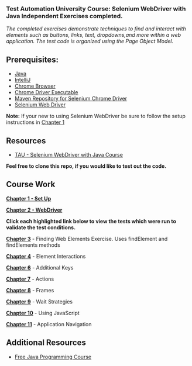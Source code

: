 <h3>Test Automation University Course: Selenium WebDriver with Java Independent Exercises completed.</h3>

<p><I>The completed exercises demonstrate techniques to find and interact with elements such as buttons, links, text, dropdowns,and more within a web application.
The test code is organized using the Page Object Model.</p></I>

<h2>Prerequisites:</h2>
<ul>
<li><a href="https://www.oracle.com/java/technologies/javase-downloads.html" target="_blank">Java</a></li>

<li><a href="https://www.jetbrains.com/idea/download/#section=windows" target="_blank">IntelliJ</a></li>

<li><a href="https://www.google.com/chrome/" target="_blank">Chrome Browser</a></li>

<li><a href="http://chromedriver.chromium.org/downloads" target="_blank">Chrome Driver Executable</a></li>

<li><a href="https://mvnrepository.com/artifact/org.seleniumhq.selenium/selenium-chrome-driver/3.141.59" target="_blank">Maven Repository for Selenium Chrome Driver</a>

<li><a href="selenium.dev/downloads/" target="_blank">Selenium Web Driver</a></li>
</ul>
 
 
 <p><b>Note:</b> If your new to using Selenium WebDriver be sure to follow the setup instructions in <a href="https://testautomationu.applitools.com/selenium-webdriver-tutorial-java/chapter1.html" target="_blank">Chapter 1</a></p>



<h2>Resources</h2>
<ul>
<li><a href="https://testautomationu.applitools.com/selenium-webdriver-tutorial-java/" target="_blank">TAU - Selenium WebDriver with Java Course</a>
</li>
</ul>


<p><b>Feel free to clone this repo, if you would like to test out the code.</p></b>

<h2>Course Work</h2>

<a href="https://testautomationu.applitools.com/selenium-webdriver-tutorial-java/chapter1.html" target="_blank"><b>Chapter 1 - Set Up</b></a>

<a href="https://testautomationu.applitools.com/selenium-webdriver-tutorial-java/chapter2.html" target="_blank"><b>Chapter 2 - WebDriver</b></a>

<p><b>Click each highlighted link below to view the tests which were run to validate the test conditions.</p></b>


<a href="https://github.com/cjohnsonjava/TAU-Selenium-WebDriver-Java/tree/master/src/test/java/exercise/chapter3/" target="_blank"><b>Chapter 3</b></a> - Finding Web Elements Exercise. Uses findElement and findElements methods

<a href="https://github.com/cjohnsonjava/TAU-Selenium-WebDriver-Java/tree/master/src/test/java/forgotpassword/" target="blank"><b>Chapter 4</b></a> - Element Interactions 
 
<a href="https://github.com/cjohnsonjava/TAU-Selenium-WebDriver-Java/tree/master/src/test/java/slider/" target="blank"><b>Chapter 6</b></a> - Additional Keys

<a href="https://github.com/cjohnsonjava/TAU-Selenium-WebDriver-Java/tree/master/src/test/java/contextmenu/" target="blank"><b>Chapter 7</b></a> - Actions

<a href="https://github.com/cjohnsonjava/TAU-Selenium-WebDriver-Java/tree/master/src/test/java/frames/" target="blank"><b>Chapter 8</b></a> - Frames

<a href="https://github.com/cjohnsonjava/TAU-Selenium-WebDriver-Java/tree/master/src/test/java/wait/" target="blank"><b>Chapter 9</b></a> - Wait Strategies

<a href="https://github.com/cjohnsonjava/TAU-Selenium-WebDriver-Java/tree/master/src/test/java/javascript/" target="blank"><b>Chapter 10</b></a> - Using JavaScript

<a href="https://github.com/cjohnsonjava/TAU-Selenium-WebDriver-Java/tree/master/src/test/java/navigation/" target="blank"><b>Chapter 11</b></a> - Application Navigation

<h2>Additional Resources</h2>
<ul>
<li>
<a href="https://testautomationu.applitools.com/java-programming-course/" target="_blank">Free Java Programming Course</a>
</li>
</ul>
